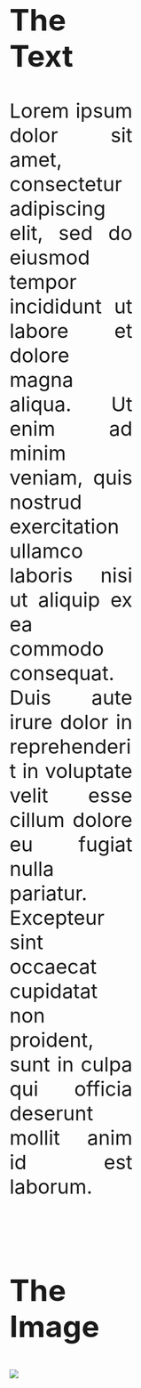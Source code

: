 <div>
<div style="text-align: left; font-size: 36px; text-align: justify; float: left; width: 44%; padding: 10px 50px 10px 50px;">

<h2>The Text</h2>

Lorem ipsum dolor sit amet, consectetur adipiscing elit, sed do eiusmod tempor incididunt ut labore et dolore
magna aliqua. Ut enim ad minim veniam, quis nostrud exercitation ullamco laboris nisi ut aliquip ex ea commodo
consequat. Duis aute irure dolor in reprehenderit in voluptate velit esse cillum dolore eu fugiat nulla pariatur.
Excepteur sint occaecat cupidatat non proident, sunt in culpa qui officia deserunt mollit anim id est laborum.
</div>  
<div style="text-align: left; font-color: black; font-size: 36px; float: left; width: 44%; padding: 10px 50px 0px 50px;">

<h2>The Image</h2>

<img src="images/backgrounds/github-background-rainbow.png">
</div>
</div>
